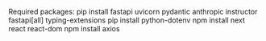 Required packages:
pip install fastapi uvicorn pydantic anthropic instructor fastapi[all] typing-extensions
pip install python-dotenv
npm install next react react-dom
npm install axios
